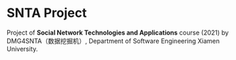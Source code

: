 # SNTA Project

Project of **Social Network Technologies and Applications** course (2021) by DMG4SNTA（数据挖掘机）, Department of Software Engineering Xiamen University.
